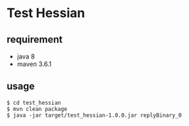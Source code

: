 # Test Hessian

## requirement

- java 8
- maven 3.6.1

## usage

```
$ cd test_hessian
$ mvn clean package
$ java -jar target/test_hessian-1.0.0.jar replyBinary_0
```